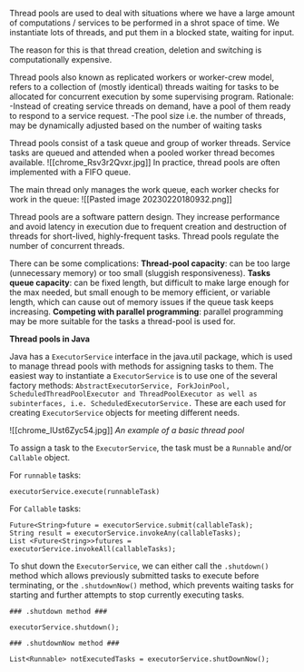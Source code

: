 Thread pools are used to deal with situations where we have a large amount of computations / services to be performed in a shrot space of time. We instantiate lots of threads, and put them in a blocked state, waiting for input.

The reason for this is that thread creation, deletion and switching is computationally expensive.

Thread pools also known as replicated workers or worker-crew model, refers to a collection of (mostly identical) threads waiting for tasks to be allocated for concurrent execution by some supervising program. 
Rationale: 
	-Instead of creating service threads on demand, have a pool of them ready to respond to a service request. 
	-The pool size i.e. the number of threads, may be dynamically adjusted based on the number of waiting tasks

Thread pools consist of a task queue and group of worker threads. Service tasks are queued and attended when a pooled worker thread becomes available.
![[chrome_Rsv3r2Qvxr.jpg]]
In practice, thread pools are often implemented with a FIFO queue.

The main thread only manages the work queue, each worker checks for work in the queue:
![[Pasted image 20230220180932.png]]

Thread pools are a software pattern design. They increase performance and avoid latency in execution due to frequent creation and destruction of threads for short-lived, highly-frequent tasks. Thread pools regulate the number of concurrent threads.

There can be some complications:
	**Thread-pool capacity**: can be too large (unnecessary memory) or too small (sluggish responsiveness).
	**Tasks queue capacity**: can be fixed length, but difficult to make large enough for the max needed, but small enough to be memory efficient, or variable length, which can cause out of memory issues if the queue task keeps increasing.
	**Competing with parallel programming**: parallel programming may be more suitable for the tasks a thread-pool is used for.


**Thread pools in Java**

Java has a `ExecutorService` interface in the java.util package, which is used to manage thread pools with methods for assigning tasks to them. The easiest way to instantiate a `ExecutorService` is to use one of the several factory methods: `AbstractExecutorService, ForkJoinPool, ScheduledThreadPoolExecutor and ThreadPoolExecutor as well as subinterfaces, i.e. ScheduledExecutorService.` These are each used for creating `ExecutorService` objects for meeting different needs.

![[chrome_IUst6Zyc54.jpg]]
*An example of a basic thread pool*

To assign a task to the `ExecutorService`, the task must be a `Runnable` and/or `Callable` object. 

For `runnable` tasks:
```
executorService.execute(runnableTask)
```

For `Callable` tasks:
```
Future<String>future = executorService.submit(callableTask);
String result = executorService.invokeAny(callableTasks); 
List <Future<String>>futures = executorService.invokeAll(callableTasks);
```

To shut down the `ExecutorService`, we can either call the `.shutdown()` method which allows previously submitted tasks to execute before terminating, or the `.shutdownNow()` method, which prevents waiting tasks for starting and further attempts to stop currently executing tasks.

```
### .shutdown method ###

executorService.shutdown();

### .shutdownNow method ###

List<Runnable> notExecutedTasks = executorService.shutDownNow();
```

